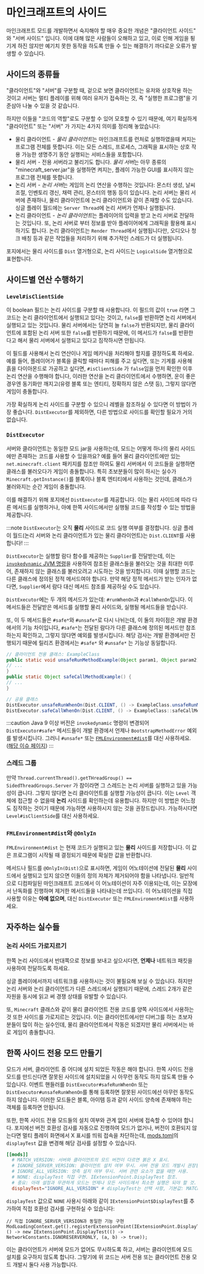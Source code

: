 마인크래프트의 사이드
===================

마인크래프트 모드를 개발하면서 숙지해야 할 매우 중요한 개념은 "클라이언트 사이드" 와 "서버 사이드" 입니다. 이에 대해 많은 사람들이 오해하고 있고, 이로 인해 게임을 튕기게 하진 않지만 예기치 못한 동작을 하도록 만들 수 있는 해결하기 까다로운 오류가 발생할 수 있습니다.

사이드의 종류들
------------------------

"클라이언트"와 "서버"를 구분할 때, 겉으로 보면 클라이언트는 유저와 상호작용 하는 것이고 서버는 멀티 플레이를 위해 여러 유저가 접속하는 것, 즉 "실행한 프로그램"을 기준삼아 나눌 수 있을 것 같습니다.

하지만 이들을 "코드의 역할"로도 구분할 수 있어 모호할 수 있기 때문에, 여기 확실하게 "클라이언트" 또는 "서버" 가 가지는 4가지 의미를 정리해 놓았습니다:

* 물리 클라이언트 - *물리 클라이언트*는 마인크래프트를 런처로 실행하였을때 켜지는 프로그램 전체를 뜻합니다. 이는 모든 스레드, 프로세스, 그래픽을 표시하는 상호 작용 가능한 생명주기 동안 실행되는 서비스들을 포함합니다.
* 물리 서버 - 전용 서버라고 불리기도 합니다. *물리 서버*는 아무 종류의 "minecraft_server.jar"을 실행하면 켜지는, 플레이 가능한 GUI를 표시하지 않는 프로그램 전체를 뜻합니다.
* 논리 서버 - *논리 서버*는 게임의 논리 연산을 수행하는 것입니다: 몬스터 생성, 날씨 조절, 인벤토리 갱신, 채력 관리, 몬스터의 행동 등이 있습니다. 논리 서버는 물리 서버에 존재하나, 물리 클라이언트에 논리 클라이언트와 같이 존재할 수도 있습니다. 싱글 플레이 월드에는 `Server Thread`에 논리 서버가 언제나 실행됩니다.
* 논리 클라이언트 - *논리 클라이언트*는 플레이어의 입력을 받고 논리 서버로 전달하는 것입니다. 또, 논리 서버로 부터 정보를 받아 플레이어에게 그래픽을 활용해 표시하기도 합니다. 논리 클라이언트는 `Render Thread`에서 실행됩니다만, 오디오나 청크 배칭 등과 같은 작업들을 처리하기 위해 추가적인 스레드가 더 실행됩니다.

포지에서는 물리 사이드를 `Dist` 열거형으로, 논리 사이드는 `LogicalSide` 열거형으로 표현합니다.

사이드별 연산 수행하기
-----------------------------------

### `Level#isClientSide`

이 boolean 필드는 논리 사이드를 구분할 때 사용합니다. 이 필드의 값이 `true` 라면 그 코드는 논리 클라이언트에서 실행되고 있다는 것이고, `false`를 반환하면 논리 서버에서 실행되고 있는 것입니다. 물리 서버에서는 당연히 늘 `false`가 반환되지만, 물리 클라이언트에 포함된 논리 서버 또한 `false`를 반환하기 때문에, 이 메서드가 `false`를 반환한다고 해서 물리 서버에서 실행되고 있다고 짐작하시면 안됩니다.

이 필드를 사용해서 논리 연산이나 게임 메카닉을 처리해야 할지를 결정하도록 하세요. 예를 들어, 플레이어가 블록을 클릭할 때마다 피해를 주고 싶다면, 또는 기계를 사용해 흙을 다이아몬드로 가공하고 싶다면, `#isClientSide` 가 `false`임을 먼저 확인한 이후 논리 연산을 수행해야 합니다, 이러한 연산을 논리 클라이언트에서 수행하면, 운이 좋은 경우엔 동기화만 깨지고(유령 블록 또는 엔티티, 정확하지 않은 스탯 등), 그렇지 않다면 게임이 충돌합니다.

가장 확실하게 논리 사이드를 구분할 수 있으니 레벨을 참조하실 수 있다면 이 방법이 가장 좋습니다. `DistExecutor`를 제외하면, 다른 방법으로 사이드를 확인할 필요가 거의 없습니다.

### `DistExecutor`

서버와 클라이언트는 동일한 모드 jar을 사용하는데, 모드는 어떻게 하나의 물리 사이드에만 존재하는 코드를 사용할 수 있을까요? 예를 들어 물리 클라이언트에만 있는 `net.minecraft.client` 패키지를 참조만 하여도 물리 서버에서 이 코드들을 실행하면 클래스를 불러오다가 게임이 충돌합니다. 특히 초보분들이 많이 하시는 실수가 `Minecraft.getInstance()`를 블록이나 블록 엔티티에서 사용하는 것인데, 클래스가 불러와지는 순간 게임이 충돌합니다.

이를 해결하기 위해 포지에선 `DistExecutor`를 제공합니다. 이는 물리 사이드에 따라 다른 메서드를 실행하거나, 아예 한쪽 사이드에서만 실행될 코드를 작성할 수 있는 방법을 제공합니다.

:::note
`DistExecutor`는 오직 **물리** 사이드로 코드 실행 여부를 결정합니다. 싱글 플레이 월드(논리 서버와 논리 클라이언트가 있는 물리 클라이언트)는 `Dist.CLIENT`를 사용합니다!
:::

`DistExecutor`는 실행할 람다 함수를 제공하는 `Supplier`를 전달받는데, 이는 [`invokedynamic` JVM 명령][invokedynamic]을 사용하여 참조된 클래스들을 불러오는 것을 최대한 미루어, 존재하지 않는 클래스를 불러오려고 시도하는 것을 방지합니다. 이때 실행할 코드는 다른 클래스에 정의된 정적 메서드여야 합니다. 만약 해당 정적 메서드가 받는 인자가 없다면, `Supplier`에서 람다 대신 메서드 참조를 제공하실 수도 있습니다.

`DistExecutor`에는 두 개의 메서드가 있는데: `#runWhenOn`과 `#callWhenOn`입니다. 이 메서드들은 전달받은 메서드를 실행할 물리 사이드와, 실행될 메서드들을 받습니다.

또, 이 두 메서드들은 `#safe*`와 `#unsafe*`로 다시 나뉘는데, 이 둘의 차이점은 개발 환경에서의 기능 차이입니다, `#safe*`는 전달된 람다가 다른 클래스에 정의된 메서드만 참조하는지 확인하고, 그렇지 않다면 예외를 발생시킵니다. 해당 검사는 개발 환경에서만 진행되기 때문에 릴리즈 환경에서는 `#safe*` 와 `#unsafe*` 는 기능상 동일합니다.

```java
// 클라이언트 전용 클래스: ExampleClass
public static void unsafeRunMethodExample(Object param1, Object param2) {
// ...
}
public static Object safeCallMethodExample() {
// ...
}

// 공용 클래스
DistExecutor.unsafeRunWhenOn(Dist.CLIENT, () -> ExampleClass.unsafeRunMethodExample(var1, var2));
DistExecutor.safeCallWhenOn(Dist.CLIENT, () -> ExampleClass::safeCallMethodExample);
```

:::caution
Java 9 이상 버전은 `invokedynamic` 명령이 변경되어 `DistExecutor#safe*` 메서드들이 개발 환경에서 언제나 `BootstrapMethodError` 예외를 발생시킵니다. 그러니 `#unsafe*` 또는 [`FMLEnvironment#dist`][dist]를 대신 사용하세요. ([해당 이슈 페이지][DistExecutorIssue])
:::

### 스레드 그룹

만약 `Thread.currentThread().getTHreadGroup() == SidedThreadGroups.Server` 가 참이라면 그 스레드는 논리 서버를 실행하고 있을 가능성이 큽니다. 그렇지 않다면 논리 클라이언트를 실행할 가능성이 큽니다. 이는 `Level` 객체에 접근할 수 없을때 **논리** 사이드를 확인하는데 유용합니다. 하지만 이 방법은 어느정도 짐작하는 것이기 때문에 가능하면 사용하시지 않는 것을 권장드립니다. 가능하시다면 `Level#isClientSide`를 대신 사용하세요.

### `FMLEnvironment#dist`와 `@OnlyIn`

`FMLEnvironment#dist` 는 현재 코드가 실행되고 있는 **물리** 사이드를 저장합니다. 이 값은 프로그램이 시작될 때 결정되기 때문에 확실한 값을 반환합니다.

메서드나 필드를 `@OnlyIn(Dist)`으로 표시하면, 게임이 어노테이션에 전달된 **물리** 사이드에서 실행되고 있지 않으면 이들의 정의 자체가 제거되어야 함을 나타냅니다. 일반적으로 디컴파일된 마인크래프트 코드에서 이 어노테이션이 자주 이용되는데, 이는 모장에서 난독화를 진행하며 제거한 메서드들을 나타내는데 쓰입니다. 이 어노테이션을 직접 사용할 이유는 **아예 없으며**, 대신 `DistExecutor` 또는 `FMLEnviroment#dist`를 사용하세요.

자주하는 실수들
---------------

### 논리 사이드 가로지르기

한쪽 논리 사이드에서 반대쪽으로 정보를 보내고 싶으시다면, **언제나** 네트워크 패킷을 사용하여 전달하도록 하세요.

싱글 플레이에서까지 네트워크를 사용하시는 것이 불필요해 보실 수 있습니다. 하지만 논리 서버와 논리 클라이언트가 다른 스레드에서 실행되기 때문에, 스레드 2개가 같은 자원을 동시에 읽고 써 경쟁 상태를 유발할 수 있습니다.

또, `Minecraft` 클래스와 같이 물리 클라이언트 전용 코드를 양쪽 사이드에서 사용하는 것 또한 사이드를 가로지르는 것입니다. 이는 클라이언트에서만 디버그를 하는 초보자 분들이 많이 하는 실수인데, 물리 클라이언트에서 작동은 되겠지만 물리 서버에서는 바로 게임이 충돌합니다.

한쪽 사이드 전용 모드 만들기
----------------------

모드가 서버, 클라이언트 중 어디에 설치 되었든 작동은 해야 합니다. 한쪽 사이드 전용 모드를 만드신다면 잘못된 사이드에 설치되었을 시 아무런 동작도 하지 않도록 만들 수 있습니다. 이벤트 핸들러를 `DistExecutor#safeRunWhenOn` 또는 `DistExecutor#unsafeRunWhenOn`를 통해 등록하면 잘못된 사이드에선 아무런 동작도 하지 않습니다. 이러한 모드들은 블록, 아이템 등과 같이 사이드 양측에 존재해야 하는 객체를 등록하면 안됩니다.

또한, 한쪽 사이드 전용 모드들의 설치 여부와 관계 없이 서버에 접속할 수 있어야 합니다. 포지에선 버전 호환성 검사를 자동으로 진행하여 모드가 없거나, 버전이 호환되지 않는다면 멀티 플레이 화면에서 X 표시를 띄워 접속을 차단하는데, [mods.toml][structuring]의 `displayTest` 값을 변경해 해당 검사를 설정할 수 있습니다.
```toml
[[mods]]
  # MATCH_VERSION: 서버와 클라이언트의 모드 버전이 다르면 붉은 X 표시.
  # IGNORE_SERVER_VERSION: 클라이언트 설치 여부 무시. 서버 전용 모드 개발시 권장됨.
  # IGNORE_ALL_VERSION: 양측 설치 여부 무시. 서버 관련 요소가 없을 때만 사용.
  # NONE: displayTest 직접 구현. IExtensionPoint.DisplayTest 참조.
  # 중요: 아래 설정과 무관하게 모드는 언제나 모든 사이드에서 최소한 실행은 되야 할 것.
  displayTest="IGNORE_ALL_VERSION" # displayTest는 선택 사항, 기본값: MATCH_VERSION
```

`displayTest` 값으로 `NONE` 사용시 아래와 같이 `IExtensionPoint$DisplayTest`를 추가하여 직접 호환성 검사를 구현하실 수 있습니다:
```
// 직접 IGNORE_SERVER_VERSION과 동일한 기능 구현
ModLoadingContext.get().registerExtensionPoint(IExtensionPoint.DisplayTest.class, () -> new IExtensionPoint.DisplayTest(() -> NetworkConstants.IGNORESERVERONLY, (a, b) -> true));
```

이는 클라이언트가 서버에 모드가 없어도 무시하도록 하고, 서버는 클라이언트에 모드 설치를 요구하지 않도록 합니다. 그렇기에 위 코드는 서버 전용 또는 클라이언트 전용 모드 개발시 둘다 사용 가능합니다.

[invokedynamic]: https://docs.oracle.com/javase/specs/jvms/se17/html/jvms-6.html#jvms-6.5.invokedynamic
[dist]: #fmlenvironmentdist와-onlyin
[DistExecutorIssue]: https://github.com/MinecraftForge/MinecraftForge/issues/8008
[structuring]: ../gettingstarted/modfiles.md#modstoml